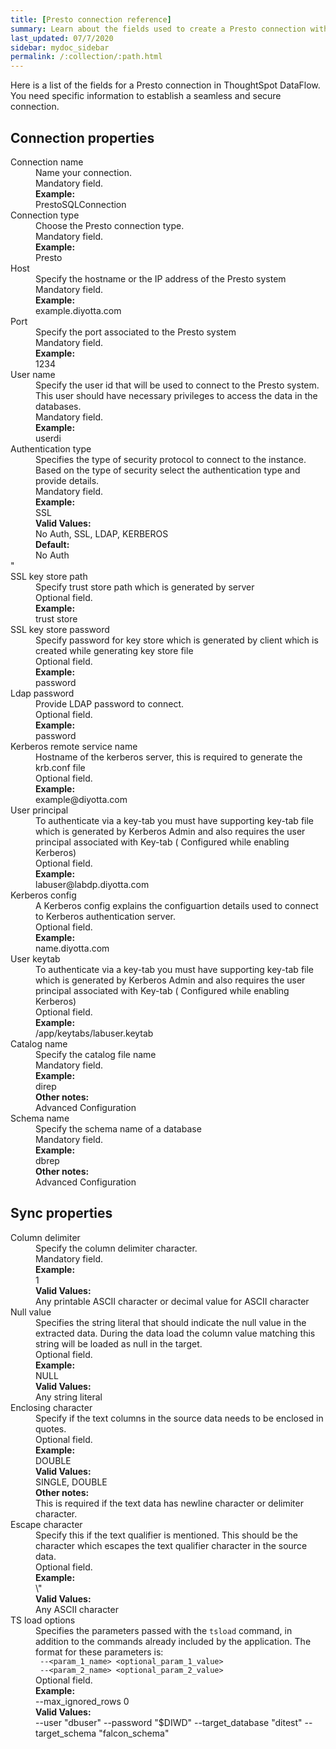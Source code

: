 ```yaml
---
title: [Presto connection reference]
summary: Learn about the fields used to create a Presto connection with ThoughtSpot DataFlow.
last_updated: 07/7/2020
sidebar: mydoc_sidebar
permalink: /:collection/:path.html
---
```


Here is a list of the fields for a Presto connection in ThoughtSpot DataFlow. You need specific information to establish a seamless and secure connection.

## Connection properties

<dl id="dataflow-presto-connection-properties">
<dlentry id="dataflow-presto-conn-connection-name"><dt>Connection name</dt><dd id="connection-name-description">Name your connection.</dd><dd id="connection-name-required">Mandatory field.</dd><dd id="connection-name-example"><strong>Example:</strong><br/>PrestoSQLConnection</dd></dlentry>
<dlentry id="dataflow-presto-conn-connection-type"><dt>Connection type</dt><dd id="connection-type-description">Choose the Presto connection type.</dd><dd id="connection-type-required">Mandatory field.</dd><dd id="connection-type-example"><strong>Example:</strong><br/>Presto</dd></dlentry>
<dlentry id="dataflow-presto-conn-host-"><dt>Host </dt><dd id="host--description">Specify the hostname or the IP address of the Presto system</dd><dd id="host--required">Mandatory field.</dd><dd id="host--example"><strong>Example:</strong><br/>example.diyotta.com</dd></dlentry>
<dlentry id="dataflow-presto-conn-port-"><dt>Port </dt><dd id="port--description">Specify the port associated to the Presto system</dd><dd id="port--required">Mandatory field.</dd><dd id="port--example"><strong>Example:</strong><br/>1234</dd></dlentry>
<dlentry id="dataflow-presto-conn-user-name"><dt>User name</dt><dd id="user-name-description">Specify the user id that will be used to connect to the Presto system. This user should have necessary privileges to access the data in the databases.</dd><dd id="user-name-required">Mandatory field.</dd><dd id="user-name-example"><strong>Example:</strong><br/>userdi</dd></dlentry>
<dlentry id="dataflow-presto-conn-authentication-type"><dt>Authentication type</dt><dd id="authentication-type-description">Specifies the type of security protocol to connect to the instance. Based on the type of security select the authentication type and provide details.                                                                                       
</dd><dd id="authentication-type-required">Mandatory field.</dd><dd id="authentication-type-example"><strong>Example:</strong><br/>SSL</dd><dd id="authentication-type-valid-values"><strong>Valid Values:</strong><br/>No Auth, SSL, LDAP, KERBEROS</dd><dd id="authentication-type-default"><strong>Default:</strong><br/>No Auth</dd></dlentry>"
<dlentry id="dataflow-presto-conn-ssl-key-store-path-"><dt>SSL key store path </dt><dd id="ssl-key-store-path--description">Specify trust store path which is generated by server</dd><dd id="ssl-key-store-path--required">Optional field.</dd><dd id="ssl-key-store-path--example"><strong>Example:</strong><br/>trust store</dd></dlentry>
<dlentry id="dataflow-presto-conn-ssl-key-store-password"><dt>SSL key store password</dt><dd id="ssl-key-store-password-description">Specify password for key store which is generated by client which is created while generating key store file</dd><dd id="ssl-key-store-password-required">Optional field.</dd><dd id="ssl-key-store-password-example"><strong>Example:</strong><br/>password</dd></dlentry>
<dlentry id="dataflow-presto-sync-ldap-password"><dt>Ldap password</dt><dd id="ldap-password-description">Provide LDAP password to connect.</dd><dd id="ldap-password-required">Optional field.</dd><dd id="ldap-password-example"><strong>Example:</strong><br/>password</dd></dlentry>
<dlentry id="dataflow-presto-sync-kerberos-remote-service-name"><dt>Kerberos remote service name</dt><dd id="kerberos-remote-service-name-description">Hostname of the kerberos server, this is required to generate the krb.conf file</dd><dd id="kerberos-remote-service-name-required">Optional field.</dd><dd id="kerberos-remote-service-name-example"><strong>Example:</strong><br/>example@diyotta.com</dd></dlentry>
<dlentry id="dataflow-presto-sync-user-principal"><dt>User principal</dt><dd id="user-principal-description">To authenticate via a key-tab you must have supporting key-tab file which is generated by Kerberos Admin and also requires the user principal associated with Key-tab ( Configured while enabling Kerberos)</dd><dd id="user-principal-required">Optional field.</dd><dd id="user-principal-example"><strong>Example:</strong><br/>labuser@labdp.diyotta.com</dd></dlentry>
<dlentry id="dataflow-presto-sync-kerberos-config"><dt>Kerberos config</dt><dd id="kerberos-config-description">A Kerberos config explains the configuartion details used to connect to Kerberos authentication server.</dd><dd id="kerberos-config-required">Optional field.</dd><dd id="kerberos-config-example"><strong>Example:</strong><br/>name.diyotta.com</dd></dlentry>
<dlentry id="dataflow-presto-sync-user-keytab"><dt>User keytab</dt><dd id="user-keytab-description">To authenticate via a key-tab you must have supporting key-tab file which is generated by Kerberos Admin and also requires the user principal associated with Key-tab ( Configured while enabling Kerberos)</dd><dd id="user-keytab-required">Optional field.</dd><dd id="user-keytab-example"><strong>Example:</strong><br/>/app/keytabs/labuser.keytab</dd></dlentry>
<dlentry id="dataflow-presto-sync-catalog-name"><dt>Catalog name</dt><dd id="catalog-name-description">Specify the catalog file name</dd><dd id="catalog-name-required">Mandatory field.</dd><dd id="catalog-name-example"><strong>Example:</strong><br/>direp</dd><dd id="catalog-name-other"><strong>Other notes:</strong><br/>Advanced Configuration</dd></dlentry>
<dlentry id="dataflow-presto-sync-schema-name"><dt>Schema name</dt><dd id="schema-name-description">Specify the schema name of a database </dd><dd id="schema-name-required">Mandatory field.</dd><dd id="schema-name-example"><strong>Example:</strong><br/>dbrep</dd><dd id="schema-name-other"><strong>Other notes:</strong><br/>Advanced Configuration</dd></dlentry></dl>

## Sync properties

<dl id="dataflow-presto-sync-properties">
<dlentry id="dataflow-presto-sync-column-delimiter"><dt>Column delimiter</dt><dd id="column-delimiter-description">Specify the column delimiter character.</dd><dd id="column-delimiter-required">Mandatory field.</dd><dd id="column-delimiter-example"><strong>Example:</strong><br/>1</dd><dd id="column-delimiter-valid-values"><strong>Valid Values:</strong><br/>Any printable ASCII character or decimal value for ASCII character</dd></dlentry>
<dlentry id="dataflow-presto-sync-null-value"><dt>Null value</dt><dd id="null-value-description">Specifies the string literal that should indicate the null value in the extracted data. During the data load the column value matching this string will be loaded as null in the target.</dd><dd id="null-value-required">Optional field.</dd><dd id="null-value-example"><strong>Example:</strong><br/>NULL</dd><dd id="null-value-valid-values"><strong>Valid Values:</strong><br/>Any string literal</dd></dlentry>
<dlentry id="dataflow-presto-sync-enclosing-character"><dt>Enclosing character</dt><dd id="enclosing-character-description">Specify if the text columns in the source data needs to be enclosed in quotes.</dd><dd id="enclosing-character-required">Optional field.</dd><dd id="enclosing-character-example"><strong>Example:</strong><br/>DOUBLE</dd><dd id="enclosing-character-valid-values"><strong>Valid Values:</strong><br/>SINGLE, DOUBLE</dd><dd id="enclosing-character-other"><strong>Other notes:</strong><br/>This is required if the text data has newline character or delimiter character.</dd></dlentry>
<dlentry id="dataflow-presto-sync-escape-character"><dt>Escape character</dt><dd id="escape-character-description">Specify this if the text qualifier is mentioned. This should be the character which escapes the text qualifier character in the source data.</dd><dd id="escape-character-required">Optional field.</dd><dd id="escape-character-example"><strong>Example:</strong><br/>\"</dd><dd id="escape-character-valid-values"><strong>Valid Values:</strong><br/>Any ASCII character</dd></dlentry>
<dlentry id="dataflow-presto-sync-ts-load-options"><dt>TS load options</dt><dd id="ts-load-options-description">Specifies the parameters passed with the <code>tsload</code> command, in addition to the commands already included by the application. The format for these parameters is:<br/><code> --&lt;param_1_name&gt; &lt;optional_param_1_value&gt;</code><br/><code> --&lt;param_2_name&gt; &lt;optional_param_2_value&gt;</code></dd><dd id="ts-load-options-required">Optional field.</dd><dd id="ts-load-options-example"><strong>Example:</strong><br/>--max_ignored_rows 0</dd><dd id="ts-load-options-valid-values"><strong>Valid Values:</strong><br/>--user "dbuser" --password "$DIWD" --target_database "ditest" --target_schema "falcon_schema"</dd></dlentry></dl>
